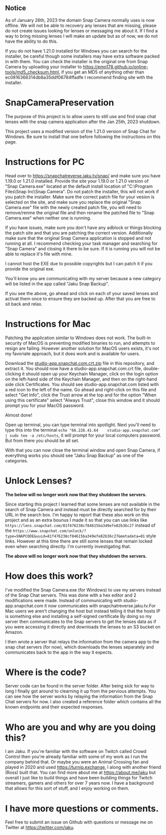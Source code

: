 ## Notice
   As of January 26th, 2023 the domain Snap Camera normally uses is now offline. We will not be able to recovery any lenses that are missing, please do not create issues looking for lenses or messaging me about it. If I find a way to bring missing lenses I will make an update but as of now, we do not have the ability to do this. 

   If you do not have 1.21.0 installed for Windows you can search for the installer, be careful though some installers may have extra software packed in with them. You can check the installer is the original one from Snap Camera by uploading your installer to https://emn178.github.io/online-tools/md5_checksum.html, if you get an MD5 of anything other than ec0816368314db8a35ddf06784ffadfe I recommend finding site with the installer.


# SnapCameraPreservation
The purpose of this project is to allow users to still use and find snap chat lenses with the snap camera application after the Jan 25th, 2023 shutdown.

This project uses a modified version of the 1.21.0 version of Snap Chat for Windows. Be sure to install that one before following the instructions on this page.

# Instructions for PC
Head over to https://snapchatreverse.jaku.tv/snap/ and make sure you have 1.19.0 or 1.21.0 installed. Provide the site your 1.19.0 or 1.21.0 version of "Snap Camera.exe" located at the default install location of "C:\Program Files\Snap Inc\Snap Camera". Do not patch the installer, this will not work if you patch the installer. Make sure the correct patch file for your vesion is selected on the site, and make sure you replace the original "Snap Camera.exe" file with the newly created patch file, you will need to remove/renme the original file and then rename the patched file to "Snap Camera.exe" when neither one is running.

If you have issues, make sure you don't have any adblock or things blocking the patch site and that you are patching the correct version. Additionally make sure that the original Snap Camera application is stopped and not running at all. I recommend checking your task manager and searching for "Snap Camera" and closing it there to be sure. If it is running you will not be able to replace it's file with mine.

I cannot host the EXE due to possible copyrights but I can patch it if you provide the original exe.

You'll know you are communicating with my server because a new category will be listed in the app called "Jaku Snap Backup".

If you see the above, go ahead and click on each of your saved lenses and activat them once to ensure they are backed up. After that you are free to sit back and relax.

# Instructions for Mac
Patching the application similar to Windows does not work. The built-in security of MacOS is preventing modified binaries to run, and attempts to resign are failing. However another solution for MacOS users exists, it's not my favoriate approach, but it does work and is available for users.

Download the [studio-app.snapchat.com.crt.zip](https://github.com/jaku/SnapCameraPreservation/raw/main/studio-app.snapchat.com.zip) file in this repository, and extract it. You should now have a studio-app.snapchat.com.crt file, double-clicking it should open up your Keychain Manager, click on the login option on the left-hand side of the Keychain Manager, and then on the right-hand side click Certificates. You should see studio-app.snapchat.com listed with a red icon to the left of the name. Go ahead and right-click on this file and select "Get Info", click the Trust arrow at the top and for the option "When using this certificate" select "Always Trust", close this window and it should prompt you for your MacOS password.

Almost done!

Open up terminal, you can type terminal into spotlight. Next you'll need to type this into the terminal ```echo "66.228.41.64    studio-app.snapchat.com" | sudo tee -a /etc/hosts```, it will prompt for your local computers password. But from there you should be all set.

With that you can now close the terminal window and open Snap Camera, if everything works you should see "Jaku Snap Backup" as one of the categories.

# Unlock Lenses?
**The below will no longer work now that they shutdown the servers.**

Since starting this project I learned that some lenses are not available in the search of Snap Camera and instead must be directly searched for by their URL in the search box. I'm happy to report that these also work on this project and as an extra bounus I made it so that you can use links like ``https://lens.snapchat.com/81f476238cf84615ba349efe82b36c27`` instead of the ``https://www.snapchat.com/unlock/?type=SNAPCODE&uuid=81f476238cf84615ba349efe82b36c27&metadata=01`` style links. However at this time there are still some lenses that remain locked even when searching directly. I'm currently investigating that.

**The above will no longer work now that they shutdown the servers.**

# How does this work?
I've modified the Snap Camera.exe (for Windows) to use my servers instead of the Snap Chat servers. This was done with a hex editor and 2 modifications were made. Instead of communicating with studio-app.snapchat.com it now communicates with snapchatreverse.jaku.tv.For Mac users we aren't changing the host but instead telling it that the hosts IP is something else and installing a self-signed certificate  By doing so my server then communicates to the Snap servers to get the lenses data as if you were accessing it directly and downloads the lenses to an S3 bucket on Amazon. 

I then wrote a server that relays the information from the camera app to the snap chat servers (for now), which downloads the lenses separately and communicates back to the app in the way it expects.  


# Where is the code?
Server code can be found in the server folder. After being sick for way to long I finally got around to clearning it up from the pervious attempts. You can see how the server works by relaying the information from the Snap Chat servers for now. I also created a reference folder which contains all the known endpoints and their expected responses.

# Who are you and why are you doing this?
I am Jaku. If you're familiar with the software on Twitch called Crowd Control then you're already familiar with some of my work as I run the company behind that. Or maybe you were an Animal Crossing fan and played in 2020 and used https://turnip.exchange, I along with another friend (Ross) built that. You can find more about me at https://about.me/jaku but overall I just like to build things and have been building things for Twitch streamers, gamers and others for over 7 years now. I have a background that allows for this sort of stuff, and I enjoy working on them. 


# I have more questions or comments.
Feel free to submit an issue on Github with questions or message me on Twitter at https://twitter.com/jaku. 
